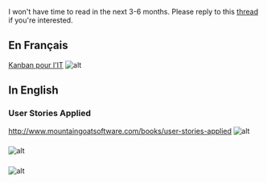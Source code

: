 I won't have time to read in the next 3-6 months. Please reply to this [thread](  ) if you're interested.

## En Français

[Kanban pour l'IT]( http://www.dunod.com/informatique-multimedia/developpement/methodes-modelisation-uml/kanban-pour-lit )
![alt]( http://www.images.hachette-livre.fr/media/imgArticle/DUNOD/2012/9782100578672-G.jpg )

## In English

### User Stories Applied
http://www.mountaingoatsoftware.com/books/user-stories-applied
![alt]( http://www.mountaingoatsoftware.com/uploads/resizer_cache/f2bc6797ff3721bfae610c4f66fe17e7edbfb561.jpg )

###
[](  )
![alt](  )

###
[](  )
![alt](  )
